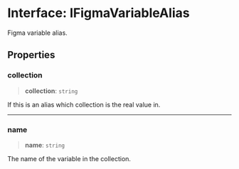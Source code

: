 # Interface: IFigmaVariableAlias

Figma variable alias.

## Properties

### collection

> **collection**: `string`

If this is an alias which collection is the real value in.

***

### name

> **name**: `string`

The name of the variable in the collection.

